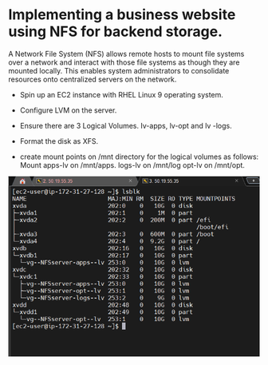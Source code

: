 # Implementing a business website using NFS for backend storage.

A Network File System (NFS) allows remote hosts to mount file systems over a network and interact with those file systems as though they are mounted locally. This enables system administrators to consolidate resources onto centralized servers on the network.

* Spin up an EC2 instance with RHEL Linux 9 operating system.

* Configure LVM on the server.

* Ensure there are 3 Logical Volumes. Iv-apps, lv-opt and lv -logs.

* Format the disk as XFS.

* create mount points on /mnt directory for the logical volumes as follows: Mount apps-lv on /mnt/apps. logs-lv on /mnt/log opt-lv on /mnt/opt.

![alt text](<Images/Screenshot 2024-05-03 090111.png>)
